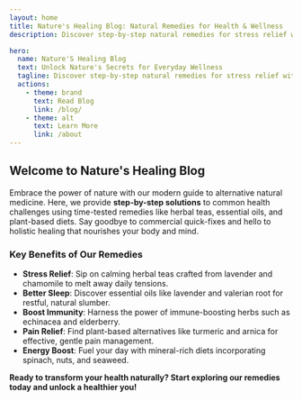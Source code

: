 ```yaml
---
layout: home
title: Nature's Healing Blog: Natural Remedies for Health & Wellness
description: Discover step-by-step natural remedies for stress relief with herbal teas, better sleep with essential oils, immunity boosters, pain relief, and energy diets.

hero:
  name: Nature'S Healing Blog
  text: Unlock Nature's Secrets for Everyday Wellness
  tagline: Discover step-by-step natural remedies for stress relief with herbal teas, better sleep with essential oils, immunity boosters, pain relief, and energy diets.
  actions:
    - theme: brand
      text: Read Blog
      link: /blog/
    - theme: alt
      text: Learn More
      link: /about
---
```


<div class="container mx-auto px-4 py-8">

## Welcome to Nature's Healing Blog

Embrace the power of nature with our modern guide to alternative natural medicine. Here, we provide **step-by-step solutions** to common health challenges using time-tested remedies like herbal teas, essential oils, and plant-based diets. Say goodbye to commercial quick-fixes and hello to holistic healing that nourishes your body and mind.

### Key Benefits of Our Remedies

- **Stress Relief**: Sip on calming herbal teas crafted from lavender and chamomile to melt away daily tensions.
- **Better Sleep**: Discover essential oils like lavender and valerian root for restful, natural slumber.
- **Boost Immunity**: Harness the power of immune-boosting herbs such as echinacea and elderberry.
- **Pain Relief**: Find plant-based alternatives like turmeric and arnica for effective, gentle pain management.
- **Energy Boost**: Fuel your day with mineral-rich diets incorporating spinach, nuts, and seaweed.

**Ready to transform your health naturally? Start exploring our remedies today and unlock a healthier you!**

</div>

